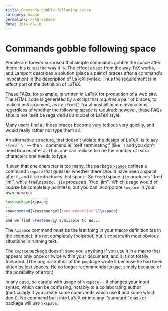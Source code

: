 ```yaml
---
title: Commands gobble following space
category: usage
permalink: /FAQ-xspace
date: 2014-06-10
---
```


# Commands gobble following space

People are forever surprised that simple commands gobble the space
after them: this is just the way it is.  The effect arises from the
way TeX works, and Lamport describes a solution (place a pair of braces
after a command's invocation) in the description of LaTeX syntax.
Thus the requirement is in effect part of the definition of LaTeX.

These FAQs,
for example, is written in LaTeX for production of a web site.  The
HTML code is generated by a script that _requires_ a pair of
braces, to make a null argument, as in:
  `\fred{}` 
for almost all macro invocations, regardless
of whether the following space is required: however, these FAQs
should not itself be regarded as a model of LaTeX style.

Many users find all those braces become very tedious very
quickly, and would really rather not type them all.

An alternative structure, that doesn't violate the design of LaTeX,
is to say `\fred``\ `&nbsp;&mdash; the `\ ` command is ''self
terminating'' (like ` `) and you don't need braces after
_it_.  Thus one can reduce to one the number of extra characters
one needs to type.

If even that one character is too many, the package [`xspace`](https://ctan.org/pkg/xspace)
defines a command `\xspace` that guesses whether there should have
been a space after it, and if so introduces that space.  So
`fred`\xspace` jim` produces ''fred jim'', while
`fred`\xspace`. jim` produces ''fred. jim''.  Which
usage would of course be completely pointless; but you can incorporate
`\xspace` in your own macros:
```latex
\usepackage{xspace}
...
\newcommand{\restenergy}{\ensuremath{mc^2}\xspace}
...
and we find \restenergy available to us...
```
The `\xspace` command must be the last thing in your macro
definition (as in the example); it's not completely foolproof, but it
copes with most obvious situations in running text.

The [`xspace`](https://ctan.org/pkg/xspace) package doesn't save you anything if you use it in
a macro that appears only once or twice within your document, and it
is not totally foolproof.  (The original author of the package wrote
it because he had been bitten by lost spaces.  He no longer recommends
its use, simply because of the possibility of error.)

In any case, be
careful with usage of `\xspace`&nbsp;&mdash; it changes your input syntax,
which can be confusing, notably to a collaborating author
(particularly if you create some commands which use it and some which
don't).  No command built into LaTeX or into any
''standard'' class or package will use `\xspace`.

